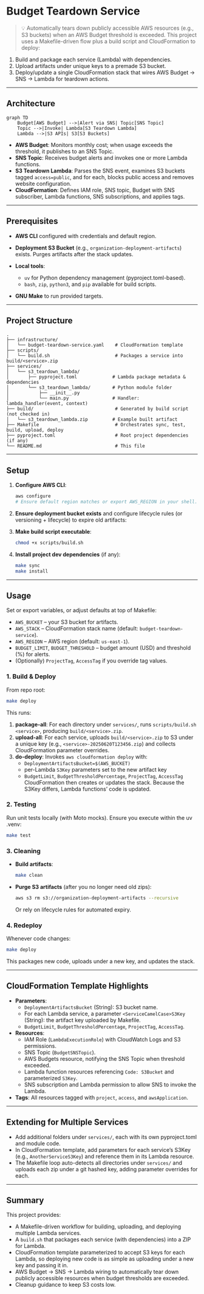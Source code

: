 # Budget Teardown Service

> 💡 Automatically tears down publicly accessible AWS resources (e.g., S3 buckets) when an AWS Budget threshold is exceeded. This project uses a Makefile-driven flow plus a build script and CloudFormation to deploy:

1. Build and package each service (Lambda) with dependencies.
2. Upload artifacts under unique keys to a premade S3 bucket.
3. Deploy/update a single CloudFormation stack that wires AWS Budget → SNS → Lambda for teardown actions.

---

## Architecture

```mermaid
graph TD
    Budget[AWS Budget] -->|Alert via SNS| Topic[SNS Topic]
    Topic -->|Invoke| Lambda[S3 Teardown Lambda]
    Lambda -->|S3 APIs| S3[S3 Buckets]
```

- **AWS Budget**: Monitors monthly cost; when usage exceeds the threshold, it publishes to an SNS Topic.
- **SNS Topic**: Receives budget alerts and invokes one or more Lambda functions.
- **S3 Teardown Lambda**: Parses the SNS event, examines S3 buckets tagged `access=public`, and for each, blocks public access and removes website configuration.
- **CloudFormation**: Defines IAM role, SNS topic, Budget with SNS subscriber, Lambda functions, SNS subscriptions, and applies tags.

---

## Prerequisites

- **AWS CLI** configured with credentials and default region.
- **Deployment S3 Bucket** (e.g., `organization-deployment-artifacts`) exists. Purges artifacts after the stack updates.

- **Local tools**:
  - `uv` for Python dependency management (pyproject.toml-based).
  - `bash`, `zip`, `python3`, and `pip` available for build scripts.
- **GNU Make** to run provided targets.

---

## Project Structure

```
.
├── infrastructure/
│   └── budget-teardown-service.yaml    # CloudFormation template
├── scripts/
│   └── build.sh                        # Packages a service into build/<service>.zip
├── services/
│   └── s3_teardown_lambda/
│       ├── pyproject.toml             # Lambda package metadata & dependencies
│       └── s3_teardown_lambda/        # Python module folder
│           ├── __init__.py
│           └── main.py                # Handler: lambda_handler(event, context)
├── build/                              # Generated by build script (not checked in)
│   └── s3_teardown_lambda.zip         # Example built artifact
├── Makefile                            # Orchestrates sync, test, build, upload, deploy
├── pyproject.toml                      # Root project dependencies (if any)
└── README.md                           # This file
```

---

## Setup

1. **Configure AWS CLI**:

   ```bash
   aws configure
   # Ensure default region matches or export AWS_REGION in your shell.
   ```

2. **Ensure deployment bucket exists** and configure lifecycle rules (or versioning + lifecycle) to expire old artifacts:

3. **Make build script executable**:

   ```bash
   chmod +x scripts/build.sh
   ```

4. **Install project dev dependencies** (if any):

   ```bash
   make sync
   make install
   ```

---

## Usage

Set or export variables, or adjust defaults at top of Makefile:

- `AWS_BUCKET` – your S3 bucket for artifacts.
- `AWS_STACK` – CloudFormation stack name (default: `budget-teardown-service`).
- `AWS_REGION` – AWS region (default: `us-east-1`).
- `BUDGET_LIMIT`, `BUDGET_THRESHOLD` – budget amount (USD) and threshold (%) for alerts.
- (Optionally) `ProjectTag`, `AccessTag` if you override tag values.

### 1. Build & Deploy

From repo root:

```bash
make deploy
```

This runs:

1. **package-all**: For each directory under `services/`, runs `scripts/build.sh <service>`, producing `build/<service>.zip`.
2. **upload-all**: For each service, uploads `build/<service>.zip` to S3 under a unique key (e.g., `<service>-20250620T123456.zip`) and collects CloudFormation parameter overrides.
3. **do-deploy**: Invokes `aws cloudformation deploy` with:
   - `DeploymentArtifactsBucket=$(AWS_BUCKET)`
   - per-Lambda `S3Key` parameters set to the new artifact key
   - `BudgetLimit`, `BudgetThresholdPercentage`, `ProjectTag`, `AccessTag`
     CloudFormation then creates or updates the stack. Because the S3Key differs, Lambda functions’ code is updated.

### 2. Testing

Run unit tests locally (with Moto mocks). Ensure you execute within the uv .venv:

```bash
make test
```

### 3. Cleaning

- **Build artifacts**:

  ```bash
  make clean
  ```

- **Purge S3 artifacts** (after you no longer need old zips):

  ```bash
  aws s3 rm s3://organization-deployment-artifacts --recursive
  ```

  Or rely on lifecycle rules for automated expiry.

### 4. Redeploy

Whenever code changes:

```bash
make deploy
```

This packages new code, uploads under a new key, and updates the stack.

---

## CloudFormation Template Highlights

- **Parameters**:
  - `DeploymentArtifactsBucket` (String): S3 bucket name.
  - For each Lambda service, a parameter `<ServiceCamelCase>S3Key` (String): the artifact key uploaded by Makefile.
  - `BudgetLimit`, `BudgetThresholdPercentage`, `ProjectTag`, `AccessTag`.
- **Resources**:
  - IAM Role (`LambdaExecutionRole`) with CloudWatch Logs and S3 permissions.
  - SNS Topic (`BudgetSNSTopic`).
  - AWS Budgets resource, notifying the SNS Topic when threshold exceeded.
  - Lambda function resources referencing `Code: S3Bucket` and parameterized `S3Key`.
  - SNS subscription and Lambda permission to allow SNS to invoke the Lambda.
- **Tags**: All resources tagged with `project`, `access`, and `awsApplication`.

---

## Extending for Multiple Services

- Add additional folders under `services/`, each with its own pyproject.toml and module code.
- In CloudFormation template, add parameters for each service’s S3Key (e.g., `AnotherServiceS3Key`) and reference them in its Lambda resource.
- The Makefile loop auto-detects all directories under `services/` and uploads each zip under a git hashed key, adding parameter overrides for each.

---

## Summary

This project provides:

- A Makefile-driven workflow for building, uploading, and deploying multiple Lambda services.
- A `build.sh` that packages each service (with dependencies) into a ZIP for Lambda.
- CloudFormation template parameterized to accept S3 keys for each Lambda, so deploying new code is as simple as uploading under a new key and passing it in.
- AWS Budget → SNS → Lambda wiring to automatically tear down publicly accessible resources when budget thresholds are exceeded.
- Cleanup guidance to keep S3 costs low.
```
